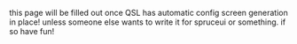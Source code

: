 this page will be filled out once QSL has automatic config screen generation in place! unless someone else wants to write it for spruceui or something. if so have fun!
